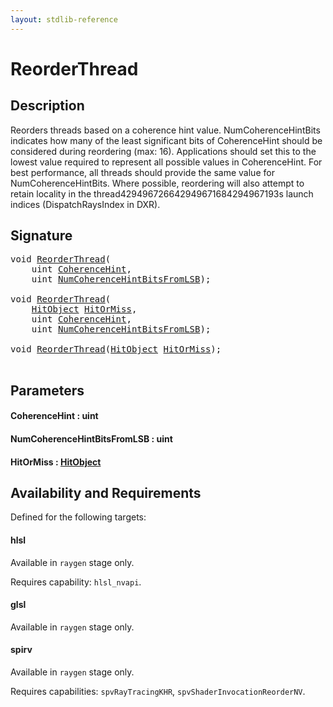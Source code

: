 ```yaml
---
layout: stdlib-reference
---
```


# ReorderThread

## Description

Reorders threads based on a coherence hint value. NumCoherenceHintBits indicates how many of
the least significant bits of CoherenceHint should be considered during reordering (max: 16).
Applications should set this to the lowest value required to represent all possible values in
CoherenceHint. For best performance, all threads should provide the same value for
NumCoherenceHintBits.
Where possible, reordering will also attempt to retain locality in the thread429496726642949671684294967193s launch indices
(DispatchRaysIndex in DXR).




## Signature 

<pre>
<span class="code_keyword">void</span> <a href="reorderthread-07.md">ReorderThread</a>(
    <span class="code_keyword">uint</span> <a href="reorderthread-07.md#decl-CoherenceHint" class="code_param">CoherenceHint</a>,
    <span class="code_keyword">uint</span> <a href="reorderthread-07.md#decl-NumCoherenceHintBitsFromLSB" class="code_param">NumCoherenceHintBitsFromLSB</a>);

<span class="code_keyword">void</span> <a href="reorderthread-07.md">ReorderThread</a>(
    <a href="../types/hitobject-03/index.md" class="code_type">HitObject</a> <a href="reorderthread-07.md#decl-HitOrMiss" class="code_param">HitOrMiss</a>,
    <span class="code_keyword">uint</span> <a href="reorderthread-07.md#decl-CoherenceHint" class="code_param">CoherenceHint</a>,
    <span class="code_keyword">uint</span> <a href="reorderthread-07.md#decl-NumCoherenceHintBitsFromLSB" class="code_param">NumCoherenceHintBitsFromLSB</a>);

<span class="code_keyword">void</span> <a href="reorderthread-07.md">ReorderThread</a>(<a href="../types/hitobject-03/index.md" class="code_type">HitObject</a> <a href="reorderthread-07.md#decl-HitOrMiss" class="code_param">HitOrMiss</a>);

</pre>

## Parameters

####  <a id="decl-CoherenceHint"></a>CoherenceHint  : uint
####  <a id="decl-NumCoherenceHintBitsFromLSB"></a>NumCoherenceHintBitsFromLSB  : uint
####  <a id="decl-HitOrMiss"></a>HitOrMiss  : [HitObject](../types/hitobject-03/index.md)

## Availability and Requirements

Defined for the following targets:

#### hlsl
Available in `raygen` stage only.

Requires capability: `hlsl_nvapi`.
#### glsl
Available in `raygen` stage only.

#### spirv
Available in `raygen` stage only.

Requires capabilities: `spvRayTracingKHR`, `spvShaderInvocationReorderNV`.



<script>
// Fix .md links to .html when on ReadTheDocs
if (window.location.hostname.includes('readthedocs') || 
    window.location.hostname.includes('rtfd.io')) {
  document.addEventListener('DOMContentLoaded', function() {
    const links = document.querySelectorAll('a');
    links.forEach(link => {
      const href = link.getAttribute('href');
      if (href && href.includes('.md')) {
        // This regex will handle .md links with or without fragment identifiers or query parameters
        link.href = link.href.replace(/(.+)\.md(#[^?]*)?(\?.*)?$/, '$1.html$2$3');
      }
    });
  });
}
</script>
